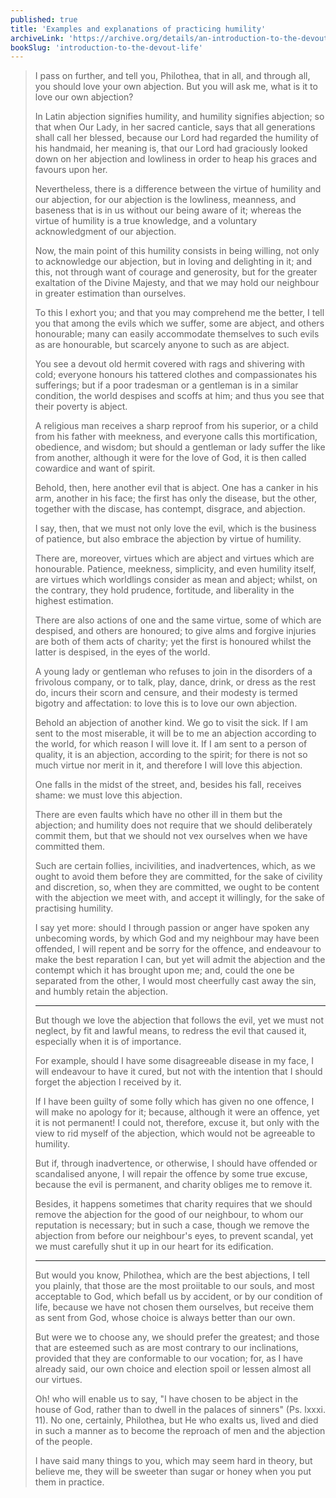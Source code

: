 ```yaml
---
published: true
title: 'Examples and explanations of practicing humility'
archiveLink: 'https://archive.org/details/an-introduction-to-the-devout-life/page/111?view=theater'
bookSlug: 'introduction-to-the-devout-life'
---
```


> I pass on further, and tell you, Philothea, that in all, and through all, you should love your own abjection. But you will ask me, what is it to love our own abjection?
>
> In Latin abjection signifies humility, and humility signifies abjection; so that when Our Lady, in her sacred canticle, says that all generations shall call her blessed, because our Lord had regarded the humility of his handmaid, her meaning is, that our Lord had graciously looked down on her abjection and lowliness in order to heap his graces and favours upon her.
>
> Nevertheless, there is a difference between the virtue of humility and our abjection, for our abjection is the lowliness, meanness, and baseness that is in us without our being aware of it; whereas the virtue of humility is a true knowledge, and a voluntary acknowledgment of our abjection.
>
> Now, the main point of this humility consists in being willing, not only to acknowledge our abjection, but in loving and delighting in it; and this, not through want of courage and generosity, but for the greater exaltation of the Divine Majesty, and that we may hold our neighbour in greater estimation than ourselves.
>
> To this I exhort you; and that you may comprehend me the better, I tell you that among the evils which we suffer, some are abject, and others honourable; many can easily accommodate themselves to such evils as are honourable, but scarcely anyone to such as are abject.
>
> You see a devout old hermit covered with rags and shivering with cold; everyone honours his tattered clothes and compassionates his sufferings; but if a poor tradesman or a gentleman is in a similar condition, the world despises and scoffs at him; and thus you see that their poverty is abject.
>
> A religious man receives a sharp reproof from his superior, or a child from his father with meekness, and everyone calls this mortification, obedience, and wisdom; but should a gentleman or lady suffer the like from another, although it were for the love of God, it is then called cowardice and want of spirit.
>
> Behold, then, here another evil that is abject. One has a canker in his arm, another in his face; the first has only the disease, but the other, together with the discase, has contempt, disgrace, and abjection.
>
> I say, then, that we must not only love the evil, which is the business of patience, but also embrace the abjection by virtue of humility.
>
> There are, moreover, virtues which are abject and virtues which are honourable. Patience, meekness, simplicity, and even humility itself, are virtues which worldlings consider as mean and abject; whilst, on the contrary, they hold prudence, fortitude, and liberality in the highest estimation.
>
> There are also actions of one and the same virtue, some of which are despised, and others are honoured; to give alms and forgive injuries are both of them acts of charity; yet the first is honoured whilst the latter is despised, in the eyes of the world.
>
> A young lady or gentleman who refuses to join in the disorders of a frivolous company, or to talk, play, dance, drink, or dress as the rest do, incurs their scorn and censure, and their modesty is termed bigotry and affectation: to love this is to love our own abjection.
>
> Behold an abjection of another kind. We go to visit the sick. If I am sent to the most miserable, it will be to me an abjection according to the world, for which reason I will love it. If I am sent to a person of quality, it is an abjection, according to the spirit; for there is not so much virtue nor merit in it, and therefore I will love this abjection.
>
> One falls in the midst of the street, and, besides his fall, receives shame: we must love this abjection.
>
> There are even faults which have no other ill in them but the abjection; and humility does not require that we should deliberately commit them, but that we should not vex ourselves when we have committed them.
>
> Such are certain follies, incivilities, and inadvertences, which, as we ought to avoid them before they are committed, for the sake of civility and discretion, so, when they are committed, we ought to be content with the abjection we meet with, and accept it willingly, for the sake of practising humility.
>
> I say yet more: should I through passion or anger have spoken any unbecoming words, by which God and my neighbour may have been offended, I will repent and be sorry for the offence, and endeavour to make the best reparation I can, but yet will admit the abjection and the contempt which it has brought upon me; and, could the one be separated from the other, I would most cheerfully cast away the sin, and humbly retain the abjection.
>
> ---
>
> But though we love the abjection that follows the evil, yet we must not neglect, by fit and lawful means, to redress the evil that caused it, especially when it is of importance.
>
> For example, should I have some disagreeable disease in my face, I will endeavour to have it cured, but not with the intention that I should forget the abjection I received by it.
>
> If I have been guilty of some folly which has given no one offence, I will make no apology for it; because, although it were an offence, yet it is not permanent! I could not, therefore, excuse it, but only with the view to rid myself of the abjection, which would not be agreeable to humility.
>
> But if, through inadvertence, or otherwise, I should have offended or scandalised anyone, I will repair the offence by some true excuse, because the evil is permanent, and charity obliges me to remove it.
>
> Besides, it happens sometimes that charity requires that we should remove the abjection for the good of our neighbour, to whom our reputation is necessary; but in such a case, though we remove the abjection from before our neighbour's eyes, to prevent scandal, yet we must carefully shut it up in our heart for its edification.
>
> ---
>
> But would you know, Philothea, which are the best abjections, I tell you plainly, that those are the most proiitable to our souls, and most acceptable to God, which befall us by accident, or by our condition of life, because we have not chosen them ourselves, but receive them as sent from God, whose choice is always better than our own.
>
> But were we to choose any, we should prefer the greatest; and those that are esteemed such as are most contrary to our inclinations, provided that they are conformable to our vocation; for, as I have already said, our own choice and election spoil or lessen almost all our virtues.
>
> Oh! who will enable us to say, "I have chosen to be abject in the house of God, rather than to dwell in the palaces of sinners" (Ps. lxxxi. 11). No one, certainly, Philothea, but He who exalts us, lived and died in such a manner as to become the reproach of men and the abjection of the people.
>
> I have said many things to you, which may seem hard in theory, but believe me, they will be sweeter than sugar or honey when you put them in practice.